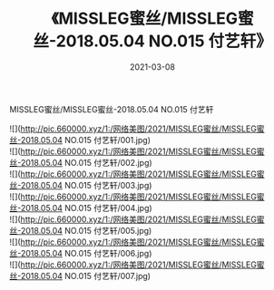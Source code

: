 ﻿---
layout: post
title:  《MISSLEG蜜丝/MISSLEG蜜丝-2018.05.04 NO.015 付艺轩》
date:   2021-03-08
img: http://pic.660000.xyz/1:/网络美图/2021/MISSLEG蜜丝/MISSLEG蜜丝-2018.05.04 NO.015 付艺轩/000.jpg
categories: [美女, 清纯, 唯美]
---

MISSLEG蜜丝/MISSLEG蜜丝-2018.05.04 NO.015 付艺轩

 ![](http://pic.660000.xyz/1:/网络美图/2021/MISSLEG蜜丝/MISSLEG蜜丝-2018.05.04 NO.015 付艺轩/001.jpg) <br>![](http://pic.660000.xyz/1:/网络美图/2021/MISSLEG蜜丝/MISSLEG蜜丝-2018.05.04 NO.015 付艺轩/002.jpg) <br>![](http://pic.660000.xyz/1:/网络美图/2021/MISSLEG蜜丝/MISSLEG蜜丝-2018.05.04 NO.015 付艺轩/003.jpg) <br>![](http://pic.660000.xyz/1:/网络美图/2021/MISSLEG蜜丝/MISSLEG蜜丝-2018.05.04 NO.015 付艺轩/004.jpg) <br>![](http://pic.660000.xyz/1:/网络美图/2021/MISSLEG蜜丝/MISSLEG蜜丝-2018.05.04 NO.015 付艺轩/005.jpg) <br>![](http://pic.660000.xyz/1:/网络美图/2021/MISSLEG蜜丝/MISSLEG蜜丝-2018.05.04 NO.015 付艺轩/006.jpg) <br>![](http://pic.660000.xyz/1:/网络美图/2021/MISSLEG蜜丝/MISSLEG蜜丝-2018.05.04 NO.015 付艺轩/007.jpg) <br>